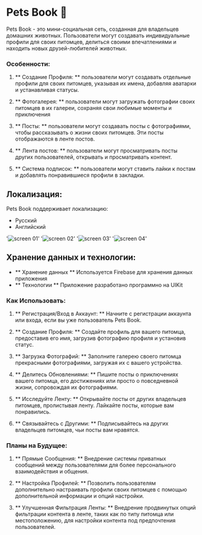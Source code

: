 #  Pets Book 🐾

Pets Book - это мини-социальная сеть, созданная для владельцев домашних животных. Пользователи могут создавать индивидуальные профили для своих питомцев, делиться своими впечатлениями и находить новых друзей-любителей животных.

### Особенности:

1. ** Создание Профиля: ** пользователи могут создавать отдельные профили для своих питомцев, указывая их имена, добавляя аватарки и устанавливая статусы.

2. ** Фотогалерея: ** пользователи могут загружать фотографии своих питомцев в их галереи, сохраняя свои любимые моменты и приключения

3. ** Посты: ** пользователи могут создавать посты с фотографиями, чтобы рассказывать о жизни своих питомцев. Эти посты отображаются в ленте постов.

4. ** Лента постов: ** пользователи могут просматривать посты других пользователей, открывать и просматривать контент.

5. ** Система подписок: ** пользователи могут ставить лайки к постам и добавлять понравившиеся профили в закладки.

## Локализация:

Pets Book поддерживает локализацию:

- Русский
- Английский


'![screen 01](file/screen_01)'
'![screen 02](file/screen_02)'
'![screen 03](file/screen_03)'
'![screen 04](file/screen_04)'



## Хранение данных и технологии:

- ** Хранение данных ** Используется Firebase для хранения данных приложения
- ** Технологии ** Приложение разработано программно на UIKit



### Как Использовать:

1. ** Регистрация/Вход в Аккаунт: **  Начните с регистрации аккаунта или входа, если вы уже пользователь Pets Book.

2. ** Создание Профиля: ** Создайте профиль для вашего питомца, предоставив его имя, загрузив фотографию профиля и установив статус.

3. ** Загрузка Фотографий: ** Заполните галерею своего питомца прекрасными фотографиями, загружая их с вашего устройства.

4. ** Делитесь Обновлениями: ** Пишите посты о приключениях вашего питомца, его достижениях или просто о повседневной жизни, сопровождая их фотографиями.

5. ** Исследуйте Ленту: ** Открывайте посты от других владельцев питомцев, пролистывая ленту. Лайкайте посты, которые вам понравились.

6. ** Связывайтесь с Другими: ** Подписывайтесь на других владельцев питомцев, чьи посты вам нравятся.



### Планы на Будущее:

1. ** Прямые Сообщения: ** Внедрение системы приватных сообщений между пользователями для более персонального взаимодействия и общения.

2. ** Настройка Профилей: ** Позволить пользователям дополнительно настраивать профили своих питомцев с помощью дополнительной информации и опций настройки.

3. ** Улучшенная Фильтрация Ленты: ** Внедрение продвинутых опций фильтрации контента в ленте, таких как по типу питомца или местоположению, для настройки контента под предпочтения пользователей.





